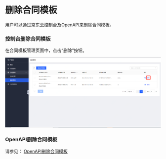 # 删除合同模板

用户可以通过京东云控制台及OpenAPI来删除合同模板。

### 控制台删除合同模板

在合同模板管理页面中，点击“删除”按钮。

![合同模板删除.png](/image/Electronic-Signature/合同模板删除new.png)

### OpenAPI删除合同模板

请参见： [OpenAPI删除合同模板](/API/Electronic-Signature/Template-Management/deleteTemplate.md)
